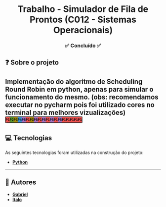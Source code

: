 ﻿<h1 align="center">Trabalho - Simulador de Fila de Prontos (C012 - Sistemas Operacionais)</h1>
<h3 align="center">✅ Concluído ✅</h3>

## ❓ Sobre o projeto

Implementação do algoritmo de Scheduling Round Robin em python, apenas para simular
o funcionamento do mesmo. (obs: recomendamos executar no **pycharm** pois foi utilizado cores
no terminal para melhores vizualizações)<br>
<img style="border-radius: 5%;" src="img.png" width="250px;"/><br>
---

## 💻 Tecnologias

As seguintes tecnologias foram utilizadas na construção do projeto:

- **[Python](https://www.python.org/)**
 
---

## 👥 Autores

- **[Gabriel](https://github.com/Redfox0012)**
- **[Italo](https://github.com/ItaloRez)**

